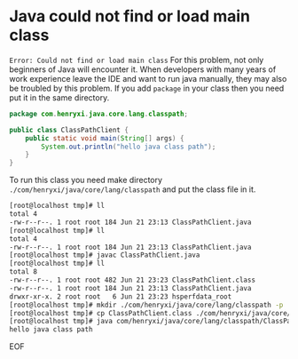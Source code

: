 # Java could not find or load main class
`Error: Could not find or load main class` For this problem, not only beginners of Java will encounter it. When developers 
with many years of work experience leave the IDE and want to run java manually, they may also be troubled by this problem.
If you add `package` in your class then you need put it in the same directory.
```java
package com.henryxi.java.core.lang.classpath;

public class ClassPathClient {
    public static void main(String[] args) {
        System.out.println("hello java class path");
    }
}
```
To run this class you need make directory `./com/henryxi/java/core/lang/classpath` and put the class file in it. 
```bash
[root@localhost tmp]# ll
total 4
-rw-r--r--. 1 root root 184 Jun 21 23:13 ClassPathClient.java
[root@localhost tmp]# ll
total 4
-rw-r--r--. 1 root root 184 Jun 21 23:13 ClassPathClient.java
[root@localhost tmp]# javac ClassPathClient.java 
[root@localhost tmp]# ll
total 8
-rw-r--r--. 1 root root 482 Jun 21 23:23 ClassPathClient.class
-rw-r--r--. 1 root root 184 Jun 21 23:13 ClassPathClient.java
drwxr-xr-x. 2 root root   6 Jun 21 23:23 hsperfdata_root
[root@localhost tmp]# mkdir ./com/henryxi/java/core/lang/classpath -p
[root@localhost tmp]# cp ClassPathClient.class ./com/henryxi/java/core/lang/classpath/
[root@localhost tmp]# java com/henryxi/java/core/lang/classpath/ClassPathClient
hello java class path
```

EOF
